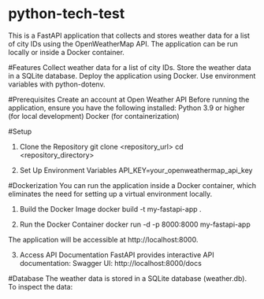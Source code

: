 # python-tech-test
This is a FastAPI application that collects and stores weather data for a list of city IDs using the OpenWeatherMap API. The application can be run locally or inside a Docker container.

#Features
Collect weather data for a list of city IDs.
Store the weather data in a SQLite database.
Deploy the application using Docker.
Use environment variables with python-dotenv.

#Prerequisites
Create an account at  Open Weather API
Before running the application, ensure you have the following installed:
Python 3.9 or higher (for local development)
Docker (for containerization)

#Setup
1. Clone the Repository
  git clone <repository_url>
  cd <repository_directory>
  
2. Set Up Environment Variables
   API_KEY=your_openweathermap_api_key

#Dockerization
You can run the application inside a Docker container, which eliminates the need for setting up a virtual environment locally.

1. Build the Docker Image
   docker build -t my-fastapi-app .

2. Run the Docker Container
   docker run -d -p 8000:8000 my-fastapi-app
   
The application will be accessible at http://localhost:8000.

3. Access API Documentation
   FastAPI provides interactive API documentation:
   Swagger UI: http://localhost:8000/docs

#Database
The weather data is stored in a SQLite database (weather.db). To inspect the data:
